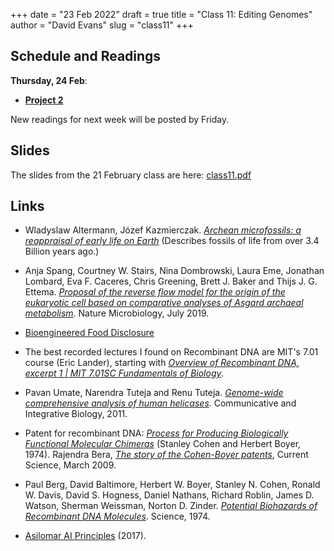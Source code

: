 +++
date = "23 Feb 2022"
draft = true
title = "Class 11: Editing Genomes"
author = "David Evans"
slug = "class11"
+++

## Schedule and Readings

**Thursday, 24 Feb**:
- [**Project 2**](/project2)

New readings for next week will be posted by Friday.

## Slides

The slides from the 21 February class are here: [class11.pdf]()

## Links

- Wladyslaw Altermann, Józef Kazmierczak. [_Archean microfossils: a reappraisal of early life on Earth_](/docs/altermann2003.pdf) (Describes fossils of life from over 3.4 Billion years ago.)

- Anja Spang, Courtney W. Stairs, Nina Dombrowski, Laura Eme, Jonathan Lombard, Eva F. Caceres, Chris Greening, Brett J. Baker and Thijs J. G. Ettema. [_Proposal of the reverse flow model for the origin of the eukaryotic cell based on comparative analyses of Asgard archaeal metabolism_](/docs/spang2019.pdf). Nature Microbiology, July 2019.

- [Bioengineered Food Disclosure](https://www.ams.usda.gov/rules-regulations/be)

- The best recorded lectures I found on Recombinant DNA are MIT's 7.01 course (Eric Lander), starting with [_Overview of Recombinant DNA, excerpt 1 | MIT 7.01SC Fundamentals of Biology_](https://www.youtube.com/watch?v=uDXH6Uu0ghc).

- Pavan Umate, Narendra Tuteja and Renu Tuteja. [_Genome-wide comprehensive analysis of human helicases_](https://www.ncbi.nlm.nih.gov/labs/pmc/articles/PMC3073292/pdf/cib0401_0118.pdf). Communicative and Integrative Biology, 2011.

- Patent for recombinant DNA: [_Process for Producing Biologically Functional Molecular Chimeras_](https://patents.google.com/patent/US4237224A/) (Stanley Cohen and Herbert Boyer, 1974). Rajendra Bera, [_The story of the Cohen-Boyer patents_](/docs/cohenboyerpatents.pdf), Current Science, March 2009.

- Paul Berg, David Baltimore, Herbert W. Boyer, Stanley N. Cohen, Ronald W. Davis, David S. Hogness, Daniel Nathans, Richard Roblin, James D. Watson, Sherman Weissman, Norton D. Zinder. [_Potential Biohazards of Recombinant DNA Molecules_](/docs/berg-biohazards1974.pdf). Science, 1974.

- [Asilomar AI Principles](https://futureoflife.org/2017/08/11/ai-principles/) (2017).